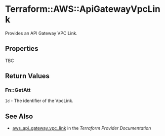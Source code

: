 # Terraform::AWS::ApiGatewayVpcLink

Provides an API Gateway VPC Link.

## Properties

TBC

## Return Values

### Fn::GetAtt

`Id` - The identifier of the VpcLink.

## See Also

* [aws_api_gateway_vpc_link](https://www.terraform.io/docs/providers/aws/r/api_gateway_vpc_link.html) in the _Terraform Provider Documentation_